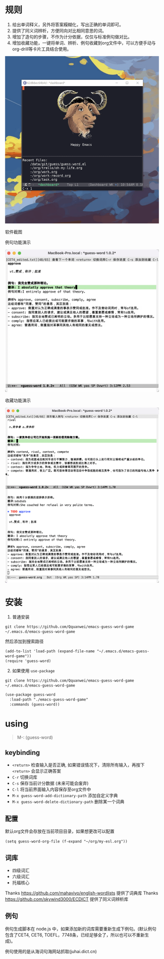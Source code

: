# 规则

1. 给出单词释义，另外将答案糢糊化，写出正确的单词即可。
2. 提供了同义词辨析，方便同向对比相同意思的词。
3. 增加了造句的步骤，不作为计分依据，仅仅与标准例句做对比。
4. 增加收藏功能，一键将单词、辨析、例句收藏到org文件中，可以方便手动与org-drill等卡片工具结合使用。

![image](./snapshot/guess-word.gif)

软件截图

例句功能演示

![paragraph](./snapshot/snap1.png)

收藏功能演示

![save](./snapshot/snap2.png)


# 安装

1. 普通安装

```
git clone https://github.com/Qquanwei/emacs-guess-word-game ~/.emacs.d/emacs-guess-word-game
```

然后添加到搜索路径

```
(add-to-list 'load-path (expand-file-name "~/.emacs.d/emacs-guess-word-game"))
(require 'guess-word)
```

2. 如果使用  `use-package`

```
git clone https://github.com/Qquanwei/emacs-guess-word-game ~/.emacs.d/emacs-guess-word-game
```

```
(use-package guess-word
  :load-path "./emacs-guess-word-game"
  :commands (guess-word))
```


# using

> M-: (guess-word)

## keybinding

* `<return>` 检查输入是否正确, 如果错误情况下，清除所有输入，再按下 `<return>` 会显示正确答案
* `C-r` 切换词库
* `C-s` 保存当前计分数据 (未来可能会废弃)
* `C-l` 将当前界面输入内容保存至org文件中
* `M-x guess-word-add-dictionary-path` 添加自定义字典
* `M-x guess-word-delete-dictionary-path` 删除某一个词典


## 配置

默认org文件会存放在当前项目目录，如果想更改可以配置

`(setq guess-word-org-file (f-expand "~/org/my-esl.org"))`



## 词库

* 四级词汇
* 六级词汇
* 托福核心

Thanks https://github.com/mahavivo/english-wordlists 提供了词典库
Thanks https://github.com/skywind3000/ECDICT 提供了同义词辨析库


## 例句

例句生成脚本在 node.js 中，如果添加新的词库需要重新生成下例句。(默认例句包含了CET4, CET6, TOEFL，7748条，已经足够全了，所以也可以不重新生成)。

例句使用的是从海词句海网站抓取(juhai.dict.cn)
